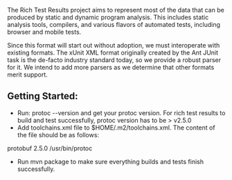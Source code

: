 The Rich Test Results project aims to represent most of the data that can be produced by static and dynamic program analysis. This includes static analysis tools, compilers, and various flavors of automated tests, including browser and mobile tests.

Since this format will start out without adoption, we must interoperate with existing formats. The xUnit XML format originally created by the Ant JUnit task is the de-facto industry standard today, so we provide a robust parser for it. We intend to add more parsers as we determine that other formats merit support.

Getting Started:
----------------

* Run: protoc --version and get your protoc version. For rich test results to build and test successfully, protoc version has to be > v2.5.0
* Add toolchains.xml file to $HOME/.m2/toolchains.xml. The content of the file should be as follows:


<?xml version="1.0" encoding="UTF-8"?>
<toolchains>
  <toolchain>
    <type>protobuf</type>
    <provides>
      <version><!-- PROTOC_VERSION (e.g. 2.5.0)#-->2.5.0</version>
    </provides>
    <configuration>
      <protocExecutable>/usr/bin/protoc</protocExecutable>
    </configuration>
  </toolchain>
</toolchains>

* Run mvn package to make sure everything builds and tests finish successfully.